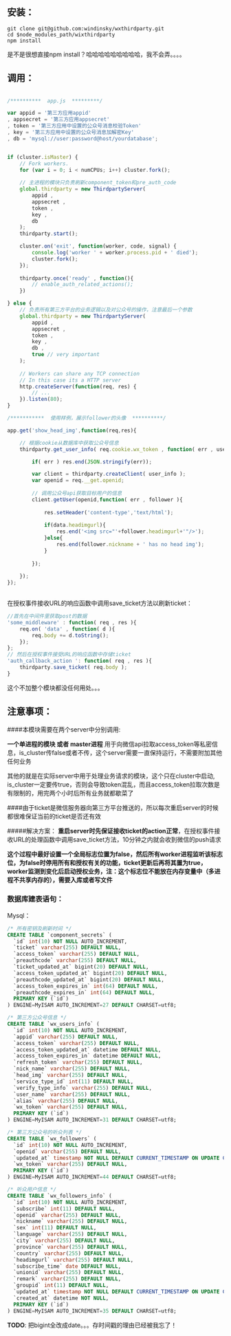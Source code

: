 ## 安装：
	git clone git@github.com:windinsky/wxthirdparty.git
	cd $node_modules_path/wixthirdparty
	npm install

是不是很想直接npm install？哈哈哈哈哈哈哈哈哈，我不会弄。。。。

## 调用：
```js
	
/**********  app.js  *********/

var appid = '第三方应用appid'
, appsecret = '第三方应用appsecret'
, token = '第三方应用中设置的公众号消息校验Token'
, key = '第三方应用中设置的公众号消息加解密Key'
, db = 'mysql://user:password@host/yourdatabase';


if (cluster.isMaster) {
	// Fork workers.
	for (var i = 0; i < numCPUs; i++) cluster.fork();
	
	// 主进程的模块只负责刷新component_token和pre_auth_code
	global.thirdparty = new ThirdpartyServer(
		appid , 
		appsecret , 
		token , 
		key , 
		db 
	);
	thirdparty.start();

	cluster.on('exit', function(worker, code, signal) {
		console.log('worker ' + worker.process.pid + ' died');
		cluster.fork();
	});
	
	thirdparty.once('ready' , function(){
		// enable_auth_related_actions();
	})

} else {
	// 负责所有第三方平台的业务逻辑以及对公众号的操作，注意最后一个参数
	global.thirdparty = new ThirdpartyServer( 
		appid , 
		appsecret , 
		token , 
		key , 
		db , 
		true // very important
	);
	
	// Workers can share any TCP connection
	// In this case its a HTTP server
	http.createServer(function(req, res) {
		// ...
	}).listen(80);
}

/***********  使用样例，展示follower的头像  **********/

app.get('show_head_img',function(req,res){

	// 根据cookie从数据库中获取公众号信息
	thirdparty.get_user_info( req.cookie.wx_token , function( err , user_info ){

		if( err ) res.end(JSON.stringify(err));

		var client = thirdparty.createClient( user_info );
		var openid = req.__get.openid;
		
		// 调用公众号api获取目标用户的信息
		client.getUser(openid,function( err , follower ){
		
			res.setHeader('content-type','text/html');
			
			if(data.headimgurl){
				res.end('<img src="'+follower.headimgurl+'"/>');
			}else{
				res.end(follower.nickname + ' has no head img');
			}
			
		});
		 
	});
});
	
```

在授权事件接收URL的响应函数中调用save_ticket方法以刷新ticket：
```js
//首先在中间件里获取post的数据
'some_middleware' : function( req , res ){
	req.on( 'data' , function( d ){
		req.body += d.toString();
	});
};
// 然后在授权事件接受URL的响应函数中存储ticket
'auth_callback_action ': function( req , res ){
	thirdparty.save_ticket( req.body );
}
```

这个不加整个模块都没任何用处。。。

## 注意事项：

####本模块需要在两个server中分别调用:

**一个单进程的模块 或者 master进程** 用于向微信api拉取access\_token等私密信息，is\_cluster传false或者不传，这个server需要一直保持运行，不需要附加其他任何业务

其他的就是在实际server中用于处理业务请求的模块，这个只在cluster中启动, is\_cluster一定要传true，否则会导致token混乱，而且access_token拉取次数是有限制的，用完两个小时后所有业务就都歇菜了

####由于ticket是微信服务器向第三方平台推送的，所以每次重启server的时候都很难保证当前的ticket是否还有效

#####解决方案：
**重启server时先保证接收ticket的action正常**，在授权事件接收URL的处理函数中调用save\_ticket方法，10分钟之内就会收到微信的push请求

**这个过程中最好设置一个全局标志位置为false，然后所有worker进程监听该标志位，为false时停用所有和授权有关的功能，ticket更新后再将其置为true，worker监测到变化后启动授权业务，注：这个标志位不能放在内存变量中（多进程不共享内存的），需要入库或者写文件**

### 数据库建表语句：

Mysql：
```sql
/* 所有密钥及刷新时间 */
CREATE TABLE `component_secrets` (
  `id` int(10) NOT NULL AUTO_INCREMENT,
  `ticket` varchar(255) DEFAULT NULL,
  `access_token` varchar(255) DEFAULT NULL,
  `preauthcode` varchar(255) DEFAULT NULL,
  `ticket_updated_at` bigint(20) DEFAULT NULL,
  `access_token_updated_at` bigint(20) DEFAULT NULL,
  `preauthcode_updated_at` bigint(20) DEFAULT NULL,
  `access_token_expires_in` int(64) DEFAULT NULL,
  `preauthcode_expires_in` int(64) DEFAULT NULL,
  PRIMARY KEY (`id`)
) ENGINE=MyISAM AUTO_INCREMENT=27 DEFAULT CHARSET=utf8;

/* 第三方公众号信息 */
CREATE TABLE `wx_users_info` (
  `id` int(10) NOT NULL AUTO_INCREMENT,
  `appid` varchar(255) DEFAULT NULL,
  `access_token` varchar(255) DEFAULT NULL,
  `access_token_updated_at` datetime DEFAULT NULL,
  `access_token_expires_in` datetime DEFAULT NULL,
  `refresh_token` varchar(255) DEFAULT NULL,
  `nick_name` varchar(255) DEFAULT NULL,
  `head_img` varchar(255) DEFAULT NULL,
  `service_type_id` int(11) DEFAULT NULL,
  `verify_type_info` varchar(255) DEFAULT NULL,
  `user_name` varchar(255) DEFAULT NULL,
  `alias` varchar(255) DEFAULT NULL,
  `wx_token` varchar(255) DEFAULT NULL,
  PRIMARY KEY (`id`)
) ENGINE=MyISAM AUTO_INCREMENT=31 DEFAULT CHARSET=utf8;

/* 第三方公众号的听众列表 */
CREATE TABLE `wx_followers` (
  `id` int(10) NOT NULL AUTO_INCREMENT,
  `openid` varchar(255) DEFAULT NULL,
  `updated_at` timestamp NOT NULL DEFAULT CURRENT_TIMESTAMP ON UPDATE CURRENT_TIMESTAMP,
  `wx_token` varchar(255) DEFAULT NULL,
  PRIMARY KEY (`id`)
) ENGINE=MyISAM AUTO_INCREMENT=44 DEFAULT CHARSET=utf8;

/* 听众用户信息 */
CREATE TABLE `wx_followers_info` (
  `id` int(10) NOT NULL AUTO_INCREMENT,
  `subscribe` int(11) DEFAULT NULL,
  `openid` varchar(255) DEFAULT NULL,
  `nickname` varchar(255) DEFAULT NULL,
  `sex` int(11) DEFAULT NULL,
  `language` varchar(255) DEFAULT NULL,
  `city` varchar(255) DEFAULT NULL,
  `province` varchar(255) DEFAULT NULL,
  `country` varchar(255) DEFAULT NULL,
  `headimgurl` varchar(255) DEFAULT NULL,
  `subscribe_time` date DEFAULT NULL,
  `unionid` varchar(255) DEFAULT NULL,
  `remark` varchar(255) DEFAULT NULL,
  `groupid` int(11) DEFAULT NULL,
  `updated_at` timestamp NOT NULL DEFAULT CURRENT_TIMESTAMP ON UPDATE CURRENT_TIMESTAMP,
  `created_at` datetime NOT NULL,
  PRIMARY KEY (`id`)
) ENGINE=MyISAM AUTO_INCREMENT=35 DEFAULT CHARSET=utf8;
```
**TODO**: 把bigint全改成date。。。存时间戳的理由已经被我忘了！

